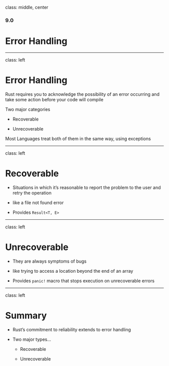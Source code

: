 
class: middle, center

### 9.0

# Error Handling

---
class: left

# Error Handling

Rust requires you to acknowledge the possibility of an error occurring 
and take some action before your code will compile

Two major categories

  * Recoverable

  * Unrecoverable

Most Languages treat both of them in the same way, using exceptions

---
class: left

# Recoverable

* Situations in which it’s reasonable to report the problem to the user 
  and retry the operation

* like a file not found error

* Provides `Result<T, E>`
  
---
class: left

# Unrecoverable

* They are always symptoms of bugs

* like trying to access a location beyond the end of an array

* Provides `panic!` macro that stops execution on unrecoverable errors 

---
class: left

# Summary

* Rust’s commitment to reliability extends to error handling

* Two major types...

  * Recoverable

  * Unrecoverable
